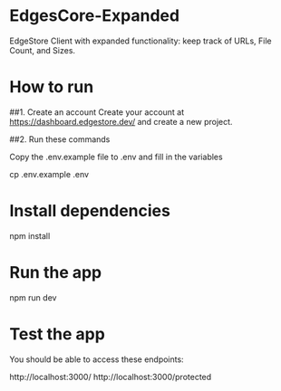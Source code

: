 # EdgesCore-Expanded
EdgeStore Client with expanded functionality: keep track of URLs, File Count, and Sizes.

# How to run

##1. Create an account
Create your account at https://dashboard.edgestore.dev/ and create a new project.

##2. Run these commands

Copy the .env.example file to .env
and fill in the variables

cp .env.example .env

# Install dependencies
npm install

# Run the app
npm run dev

# Test the app
You should be able to access these endpoints:

http://localhost:3000/
http://localhost:3000/protected
